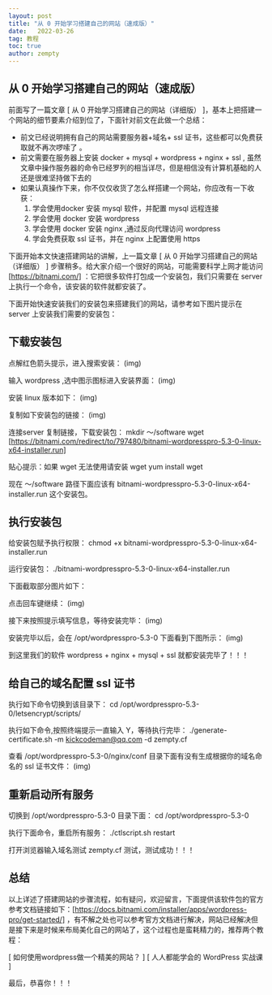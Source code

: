 ```yaml
---
layout: post
title: "从 0 开始学习搭建自己的网站（速成版）"
date:   2022-03-26 
tag: 教程
toc: true 
author: zempty
---
```

## 从 0 开始学习搭建自己的网站（速成版）

前面写了一篇文章 [ 从 0 开始学习搭建自己的网站（详细版） ]，基本上把搭建一个网站的细节要素介绍到位了，下面针对前文在此做一个总结：

- 前文已经说明拥有自己的网站需要服务器+域名+ ssl 证书，这些都可以免费获取就不再次啰嗦了 。
- 前文需要在服务器上安装 docker + mysql + wordpress + nginx + ssl , 虽然文章中操作服务器的命令已经罗列的相当详尽，但是相信没有计算机基础的人还是很难坚持做下去的
- 如果认真操作下来，你不仅仅收货了怎么样搭建一个网站，你应改有一下收获：
	1. 学会使用docker 安装 mysql 软件，并配置 mysql 远程连接 
	2. 学会使用 docker 安装 wordpress  
	3. 学会使用 docker 安装 nginx ,通过反向代理访问 wordpress
	4. 学会免费获取 ssl 证书，并在 nginx 上配置使用 https

下面开始本文快速搭建网站的讲解，上一篇文章  [ 从 0 开始学习搭建自己的网站（详细版） ] 步骤稍多。给大家介绍一个很好的网站，可能需要科学上网才能访问 [https://bitnami.com/] ：它把很多软件打包成一个安装包，我们只需要在 server 上执行一个命令，该安装的软件就都安装了。

下面开始快速安装我们的安装包来搭建我们的网站，请参考如下图片提示在 server 上安装我们需要的安装包：

## 下载安装包

点解红色箭头提示，进入搜索安装：
(img)

输入 wordpress ,选中图示图标进入安装界面：
(img)

安装 linux 版本如下：
(img)

复制如下安装包的链接：
(img)


连接server 复制链接，下载安装包：
mkdir ～/software
wget [https://bitnami.com/redirect/to/797480/bitnami-wordpresspro-5.3-0-linux-x64-installer.run]

贴心提示：如果 wget 无法使用请安装 wget
yum install wget

现在 ～/software 路径下面应该有 bitnami-wordpresspro-5.3-0-linux-x64-installer.run 这个安装包。

## 执行安装包

给安装包赋予执行权限：
chmod +x bitnami-wordpresspro-5.3-0-linux-x64-installer.run

运行安装包：
./bitnami-wordpresspro-5.3-0-linux-x64-installer.run

下面截取部分图片如下：

点击回车键继续：
(img)

接下来按照提示填写信息，等待安装完毕：
(img)

安装完毕以后，会在 /opt/wordpresspro-5.3-0 下面看到下图所示：
(img)

到这里我们的软件 wordpress + nginx + mysql + ssl 就都安装完毕了！！！

## 给自己的域名配置 ssl 证书

执行如下命令切换到该目录下：
cd /opt/wordpresspro-5.3-0/letsencrypt/scripts/

执行如下命令,按照终端提示一直输入 Y，等待执行完毕：
./generate-certificate.sh -m kickcodeman@qq.com -d zempty.cf

查看 /opt/wordpresspro-5.3-0/nginx/conf 目录下面有没有生成根据你的域名命名的 ssl 证书文件：
(img)

## 重新启动所有服务

切换到 /opt/wordpresspro-5.3-0 目录下面：
cd /opt/wordpresspro-5.3-0

执行下面命令，重启所有服务：
./ctlscript.sh restart 

打开浏览器输入域名测试 zempty.cf  测试，测试成功！！！

## 总结

以上详述了搭建网站的步骤流程，如有疑问，欢迎留言，下面提供该软件包的官方参考文档链接如下：[https://docs.bitnami.com/installer/apps/wordpress-pro/get-started/] ，有不解之处也可以参考官方文档进行解决，网站已经解决但是接下来是时候来布局美化自己的网站了，这个过程也是蛮耗精力的，推荐两个教程：

[ 如何使用wordpress做一个精美的网站？ ]
[ 人人都能学会的 WordPress 实战课 ]

最后，恭喜你！！！
